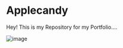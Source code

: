 # Applecandy
Hey! This is my Repository for my Portfolio....

![image](https://github.com/santhosh-sivakumar/AppleCandy/assets/153372758/4152a06f-16b3-49e3-b783-a8a2786fa3c3)
